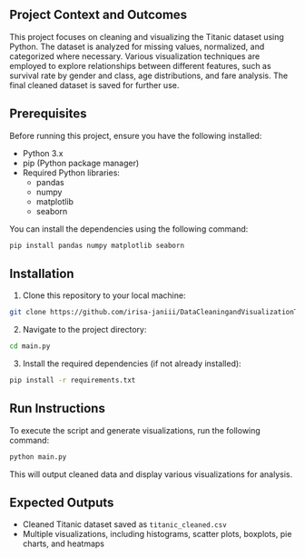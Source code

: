 
## Project Context and Outcomes
This project focuses on cleaning and visualizing the Titanic dataset using Python. The dataset is analyzed for missing values, normalized, and categorized where necessary. Various visualization techniques are employed to explore relationships between different features, such as survival rate by gender and class, age distributions, and fare analysis. The final cleaned dataset is saved for further use.

## Prerequisites
Before running this project, ensure you have the following installed:
- Python 3.x
- pip (Python package manager)
- Required Python libraries:
  - pandas
  - numpy
  - matplotlib
  - seaborn

You can install the dependencies using the following command:
```bash
pip install pandas numpy matplotlib seaborn
```

## Installation
1. Clone this repository to your local machine:
```bash
git clone https://github.com/irisa-janiii/DataCleaningandVisualizationTools.git
```
2. Navigate to the project directory:
```bash
cd main.py
```
3. Install the required dependencies (if not already installed):
```sh
pip install -r requirements.txt
```

## Run Instructions
To execute the script and generate visualizations, run the following command:
```sh
python main.py
```

This will output cleaned data and display various visualizations for analysis.

## Expected Outputs
- Cleaned Titanic dataset saved as `titanic_cleaned.csv`
- Multiple visualizations, including histograms, scatter plots, boxplots, pie charts, and heatmaps


